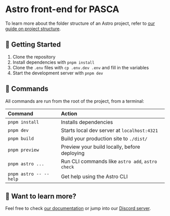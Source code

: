 # Astro front-end for PASCA

To learn more about the folder structure of an Astro project, refer to [our guide on project structure](https://docs.astro.build/en/basics/project-structure/).

## 🚀 Getting Started

1. Clone the repository
2. Install dependencies with `pnpm install`
3. Clone the `.env` files with `cp .env.dev .env` and fill in the variables
4. Start the development server with `pnpm dev`

## 🧞 Commands

All commands are run from the root of the project, from a terminal:

| Command                   | Action                                           |
| :------------------------ | :----------------------------------------------- |
| `pnpm install`             | Installs dependencies                            |
| `pnpm dev`             | Starts local dev server at `localhost:4321`      |
| `pnpm build`           | Build your production site to `./dist/`          |
| `pnpm preview`         | Preview your build locally, before deploying     |
| `pnpm astro ...`       | Run CLI commands like `astro add`, `astro check` |
| `pnpm astro -- --help` | Get help using the Astro CLI                     |

## 👀 Want to learn more?

Feel free to check [our documentation](https://docs.astro.build) or jump into our [Discord server](https://astro.build/chat).
